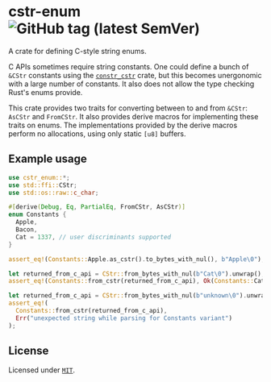 # cstr-enum ![GitHub tag (latest SemVer)](https://img.shields.io/github/v/tag/ykrist/cstr-enum?sort=semver)

A crate for defining C-style string enums.

C APIs sometimes require string constants.  One could define a bunch of `&CStr` constants using the
[`constr_cstr`](https://docs.rs/const-cstr/) crate, but this becomes unergonomic with a large number of constants.
It also does not allow the type checking Rust's enums provide.

This crate provides two traits for converting between to and from `&CStr`: `AsCStr` and `FromCStr`.  It also provides
derive macros for implementing these traits on enums.  The implementations provided
by the derive macros perform no allocations, using only static `[u8]` buffers.

## Example usage
```rust
use cstr_enum::*;
use std::ffi::CStr;
use std::os::raw::c_char;

#[derive(Debug, Eq, PartialEq, FromCStr, AsCStr)]
enum Constants {
  Apple,
  Bacon,
  Cat = 1337, // user discriminants supported
}

assert_eq!(Constants::Apple.as_cstr().to_bytes_with_nul(), b"Apple\0");

let returned_from_c_api = CStr::from_bytes_with_nul(b"Cat\0").unwrap();
assert_eq!(Constants::from_cstr(returned_from_c_api), Ok(Constants::Cat));

let returned_from_c_api = CStr::from_bytes_with_nul(b"unknown\0").unwrap();
assert_eq!(
  Constants::from_cstr(returned_from_c_api),
  Err("unexpected string while parsing for Constants variant")
);
```

## License
Licensed under [`MIT`](LICENSE.txt).
